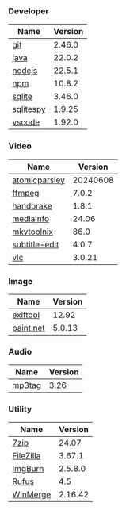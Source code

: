 
### Developer
Name                                                                       | Version
----                                                                       | -------
[git](https://github.com/git-for-windows/git/releases)                     | 2.46.0
[java](https://www.oracle.com/java/technologies/downloads/)                | 22.0.2
[nodejs](https://nodejs.org/en/download/current/)                          | 22.5.1
[npm](https://github.com/npm/cli)                                          | 10.8.2
[sqlite](http://www.sqlite.org/download.html)                              | 3.46.0
[sqlitespy](http://www.yunqa.de/delphi/doku.php/products/sqlitespy/index)  | 1.9.25
[vscode](https://code.visualstudio.com/updates)                            | 1.92.0

### Video
Name                                                                       | Version
----                                                                       | -------
[atomicparsley](https://github.com/wez/atomicparsley)                      | 20240608
[ffmpeg](http://www.ffmpeg.org/download.html)                              | 7.0.2
[handbrake](http://handbrake.fr/downloads.php)                             | 1.8.1
[mediainfo](http://mediaarea.net/us/MediaInfo/Download/Windows)            | 24.06
[mkvtoolnix](https://mkvtoolnix.download/downloads.html)                   | 86.0
[subtitle-edit](https://github.com/SubtitleEdit/subtitleedit/releases)     | 4.0.7
[vlc](https://www.videolan.org/vlc/download-windows.html)                  | 3.0.21

### Image
Name                                                                       | Version
----                                                                       | -------
[exiftool](http://www.sno.phy.queensu.ca/~phil/exiftool/)                  | 12.92
[paint.net](http://www.getpaint.net/download.html)                         | 5.0.13

### Audio
Name                                                                       | Version
----                                                                       | -------
[mp3tag](http://www.mp3tag.de/en/download.html)                            | 3.26

### Utility
Name                                                                       | Version
----                                                                       | -------
[7zip](http://www.7-zip.org/download.html)                                 | 24.07
[FileZilla](https://filezilla-project.org/download.php?show_all=1)         | 3.67.1
[ImgBurn](http://www.imgburn.com/index.php?act=download)                   | 2.5.8.0
[Rufus](https://github.com/pbatard/rufus/releases)                         | 4.5
[WinMerge](http://winmerge.org/downloads/)                                 | 2.16.42
